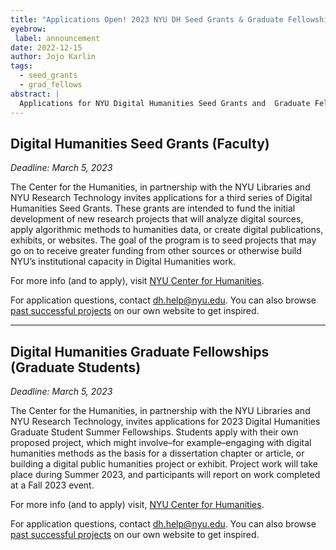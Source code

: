 ```yaml
---
title: "Applications Open! 2023 NYU DH Seed Grants & Graduate Fellowships"
eyebrow:
 label: announcement
date: 2022-12-15
author: Jojo Karlin
tags:
  - seed_grants
  - grad_fellows
abstract: |
  Applications for NYU Digital Humanities Seed Grants and  Graduate Fellowships in the 2023 cycle are open until March 5, 2023.
---
```


## Digital Humanities Seed Grants (Faculty)

_Deadline: March 5, 2023_

The Center for the Humanities, in partnership with the NYU Libraries and NYU Research Technology invites applications for a third series of Digital Humanities Seed Grants. These grants are intended to fund the initial development of new research projects that will analyze digital sources, apply algorithmic methods to humanities data, or create digital publications, exhibits, or websites. The goal of the program is to seed projects that may go on to receive greater funding from other sources or otherwise build NYU’s institutional capacity in Digital Humanities work.

For more info (and to apply), visit <a target="_none" href="https://nyuhumanities.org/opportunity/digital-humanities-seed-grants">NYU Center for Humanities</a>.

For application questions, contact dh.help@nyu.edu. You can also browse [past successful projects](/projects/seed-grants/) on our own website to get inspired.

---

## Digital Humanities Graduate Fellowships (Graduate Students)

_Deadline: March 5, 2023_

The Center for the Humanities, in partnership with the NYU Libraries and NYU Research Technology, invites applications for 2023 Digital Humanities Graduate Student Summer Fellowships. Students apply with their own proposed project, which might involve–for example–engaging with digital humanities methods as the basis for a dissertation chapter or article, or building a digital public humanities project or exhibit. Project work will take place during Summer 2023, and participants will report on work completed at a Fall 2023 event.

For more info (and to apply) visit, <a target="_none" href="https://nyuhumanities.org/opportunity/digital-humanities-graduate-student-summer-fellowships">NYU Center for Humanities</a>.

For application questions, contact dh.help@nyu.edu. You can also browse [past successful projects](/projects/fellowships/) on our own website to get inspired.
